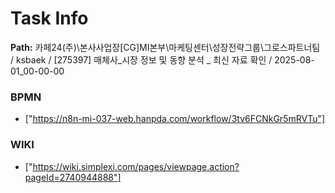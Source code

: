 # Task Info

**Path:** 카페24(주)\본사사업장\[CG]MI본부\마케팅센터\성장전략그룹\그로스파트너팀 / ksbaek / [275397] 매체사_시장 정보 및 동향 분석 _ 최신 자료 확인 / 2025-08-01_00-00-00

### BPMN
- ["https://n8n-mi-037-web.hanpda.com/workflow/3tv6FCNkGr5mRVTu"]

### WIKI
- ["https://wiki.simplexi.com/pages/viewpage.action?pageId=2740944888"]

